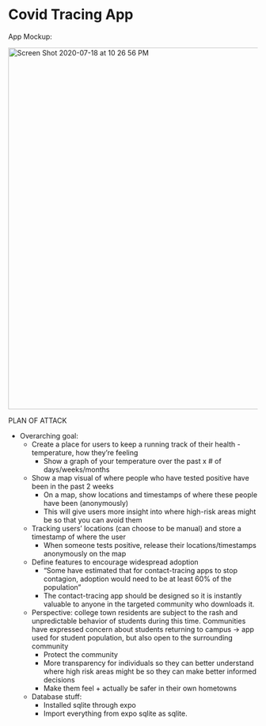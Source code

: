 # Covid Tracing App

App Mockup:

<img width="731" alt="Screen Shot 2020-07-18 at 10 26 56 PM" src="https://user-images.githubusercontent.com/42744470/87865911-ce0ce000-c948-11ea-9747-baa3854d9700.png">

PLAN OF ATTACK
+ Overarching goal: 
  + Create a place for users to keep a running track of their health - temperature, how they’re feeling 
      + Show a graph of your temperature over the past x # of days/weeks/months
  + Show a map visual of where people who have tested positive have been in the past 2 weeks
      + On a map, show locations and timestamps of where these people have been (anonymously)
      + This will give users more insight into where high-risk areas might be so that you can avoid them
  + Tracking users’ locations (can choose to be manual) and store a timestamp of where the user 
      + When someone tests positive, release their locations/timestamps anonymously on the map
  + Define features to encourage widespread adoption
      + “Some have estimated that for contact-tracing apps to stop contagion, adoption would need to be at least 60% of the population”
      + The contact-tracing app should be designed so it is instantly valuable to anyone in the targeted community who downloads it.
  + Perspective: college town residents are subject to the rash and unpredictable behavior of students during this time. Communities have expressed concern about students returning to campus → app used for student population, but also open to the surrounding community
      + Protect the community
      + More transparency for individuals so they can better understand where high risk areas might be so they can make better informed decisions
      + Make them feel + actually be safer in their own hometowns
  + Database stuff:
      + Installed sqlite through expo
      + Import everything from  expo sqlite as sqlite.












